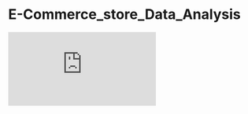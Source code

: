 # E-Commerce_store_Data_Analysis

![Screenshot_20240216_154608_Doc Scanner](https://github.com/Vedantt2308/Namma_Yatri_Data_Analyse/blob/main/Namma%20Yatri.pdf)
